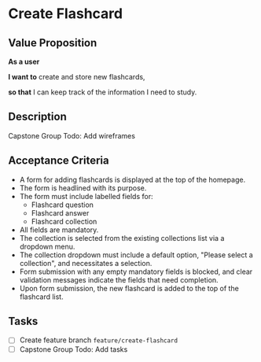 # Create Flashcard

## Value Proposition

**As a user**

**I want to** create and store new flashcards,

**so that** I can keep track of the information I need to study.

## Description

Capstone Group Todo: Add wireframes

## Acceptance Criteria

- A form for adding flashcards is displayed at the top of the homepage.
- The form is headlined with its purpose.
- The form must include labelled fields for:
  - Flashcard question
  - Flashcard answer
  - Flashcard collection
- All fields are mandatory.
- The collection is selected from the existing collections list via a dropdown menu.
- The collection dropdown must include a default option, "Please select a collection", and necessitates a selection.
- Form submission with any empty mandatory fields is blocked, and clear validation messages indicate the fields that need completion.
- Upon form submission, the new flashcard is added to the top of the flashcard list.

## Tasks

- [ ] Create feature branch `feature/create-flashcard`
- [ ] Capstone Group Todo: Add tasks
